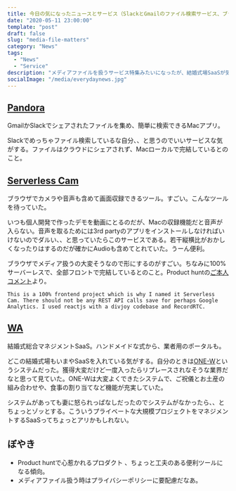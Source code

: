 ```yaml
---
title: 今日の気になったニュースとサービス（SlackとGmailのファイル検索サービス、ブラウザだけで収録、結婚式SaaS）
date: "2020-05-11 23:00:00"
template: "post"
draft: false
slug: "media-file-matters"
category: "News"
tags:
  - "News"
  - "Service"
description: "メディアファイルを扱うサービス特集みたいになったが、結婚式場SaaSが気になった"
socialImage: "/media/everydaynews.jpg"
---
```


## [Pandora](https://getpandora.tech/)
GmailかSlackでシェアされたファイルを集め、簡単に検索できるMacアプリ。

Slackでめっちゃファイル検索しているな自分、、と思うのでいいサービスな気がする。ファイルはクラウドにシェアされず、Macローカルで完結しているとのこと。

## [Serverless Cam](https://serverless.cam/)
ブラウザでカメラや音声も含めて画面収録できるツール。すごい。こんなツールを待っていた。

いつも個人開発で作ったデモを動画にとるのだが、Macの収録機能だと音声が入らない。音声を取るためには3rd partyのアプリをインストールしなければいけないのでダルい、、と思っていたらこのサービスである。若干縦横比がおかしくなったりはするのだが確かにAudioも含めてとれていた。うーん便利。

ブラウザでメディア扱うの大変そうなので形にするのがすごい。ちなみに100%サーバーレスで、全部フロントで完結しているとのこと。Product huntの[ご本人コメント](https://www.producthunt.com/posts/serverless-cam#comment-body)より。

```
This is a 100% frontend project which is why I named it Serverless Cam. There should not be any REST API calls save for perhaps Google Analytics. I used reactjs with a divjoy codebase and RecordRTC.
```


## [WA](https://planning.wedding/)
結婚式総合マネジメントSaaS。ハンドメイドな式から、業者用のポータルも。

どこの結婚式場もいまやSaaSを入れている気がする。自分のときは[ONE-W](https://www.piem.jp/about/)というシステムだった。獲得大変だけど一度入ったらリプレースされなそうな業界だなと思って見ていた。ONE-Wは大変よくできたシステムで、ご祝儀とお土産の組み合わせや、食事の割り当てなど機能が充実していた。

システムがあっても妻に怒られっぱなしだったのでシステムがなかったら、、とちょっとゾッとする。こういうプライベートな大規模プロジェクトをマネジメントするSaaSってちょっとアリかもしれない。

## ぼやき
- Product huntで心惹かれるプロダクト 、ちょっと工夫のある便利ツールになる傾向。
- メディアファイル扱う時はプライバシーポリシーに要配慮だなあ。
